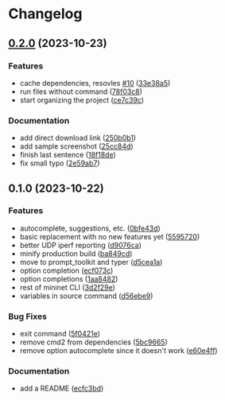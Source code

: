 # Changelog

## [0.2.0](https://github.com/oplik0/mn2/compare/v0.1.0...v0.2.0) (2023-10-23)


### Features

* cache dependencies, resovles [#10](https://github.com/oplik0/mn2/issues/10) ([33e38a5](https://github.com/oplik0/mn2/commit/33e38a50b75dd2ad0f78a0ab77383736147c40a9))
* run files without command ([78f03c8](https://github.com/oplik0/mn2/commit/78f03c8b934505cc3578901da508a7653877bea4))
* start organizing the project ([ce7c39c](https://github.com/oplik0/mn2/commit/ce7c39c93ef3c826951b75ccea7a3b6592c29f88))


### Documentation

* add direct download link ([250b0b1](https://github.com/oplik0/mn2/commit/250b0b16bb5687187a3e38e7d43336b2d4dd9daa))
* add sample screenshot ([25cc84d](https://github.com/oplik0/mn2/commit/25cc84db9aa5f1e2c8da37043336eea721391fa9))
* finish last sentence ([18f18de](https://github.com/oplik0/mn2/commit/18f18de23bec634aeea2f6bb27b786873980dc36))
* fix small typo ([2e59ab7](https://github.com/oplik0/mn2/commit/2e59ab7412b2e23e59a49ad06048864c638c8788))

## 0.1.0 (2023-10-22)


### Features

* autocomplete, suggestions, etc. ([0bfe43d](https://github.com/oplik0/mn2/commit/0bfe43d973767f2f8b5a3e246801150f36400a2c))
* basic replacement with no new features yet ([5595720](https://github.com/oplik0/mn2/commit/5595720c5563a90de054f11c297a9a3782a3bf02))
* better UDP iperf reporting ([d9076ca](https://github.com/oplik0/mn2/commit/d9076ca43633a3ea8e925d9ab7f6311bf96df1eb))
* minify production build ([ba849cd](https://github.com/oplik0/mn2/commit/ba849cd4830fe640c9c842aef848d3ac327bad64))
* move to prompt_toolkit and typer ([d5cea1a](https://github.com/oplik0/mn2/commit/d5cea1a92384928e8476e52f6ad4204be82c80d0))
* option completion ([ecf073c](https://github.com/oplik0/mn2/commit/ecf073c8007c96df26f7f47b7f42ae3fa8ca80a1))
* option completions ([1aa8482](https://github.com/oplik0/mn2/commit/1aa848261f3fb52ab48fd84038df129fa6a28fd4))
* rest of mininet CLI ([3d2f29e](https://github.com/oplik0/mn2/commit/3d2f29e6b748e11fac89d7015e8fd6b934f6ca01))
* variables in source command ([d56ebe9](https://github.com/oplik0/mn2/commit/d56ebe98a5eaa057ba737ae860cccfad5a19aa21))


### Bug Fixes

* exit command ([5f0421e](https://github.com/oplik0/mn2/commit/5f0421e1ca6ed85c8ad5f7321f71ebf9d3e38fa5))
* remove cmd2 from dependencies ([5bc9665](https://github.com/oplik0/mn2/commit/5bc96653f58aeefc44be8b2147a778f137f26dde))
* remove option autocomplete since it doesn't work ([e60e4ff](https://github.com/oplik0/mn2/commit/e60e4ff4407603c871cd69df5372e25794436330))


### Documentation

* add a README ([ecfc3bd](https://github.com/oplik0/mn2/commit/ecfc3bd77c26e7f65e810c056cc5cd43d3108aa6))
